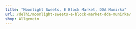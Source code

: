 ```yaml
---
title: "Moonlight Sweets, E Block Market, DDA Munirka"
url: /delhi/moonlight-sweets-e-block-market-dda-munirka/
shop: Allgemein
---
```

